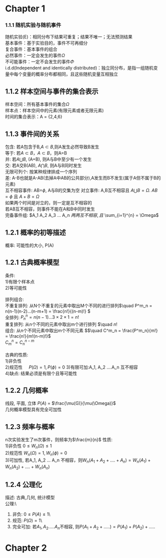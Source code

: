 # Chapter 1

### 1.1.1 随机实验与随机事件
  随机实验(E)：相同分布下结果可重复；结果不唯一；无法预测结果\
  基本事件：基于实验目的，事件不可再细分\
  复合事件：基本事件的组合\
  必然事件：一定会发生的事件$\Omega$\
  不可能事件：一定不会发生的事件$\Phi$\
  i.d.d(Independent and identically distributed)：独立同分布，是指一组随机变量中每个变量的概率分布都相同，且这些随机变量互相独立

## 1.1.2 样本空间与事件的集合表示
  样本空间：所有基本事件的集合$\Omega$\
  样本点：样本空间中的元素(有限元素或者无限元素)\
  时间的集合表示：A = {2,4,6}
  
## 1.1.3 事件间的关系
  包含: 若A包含于B,$A \subset B$,则A发生必然导致B发生\
  等于: 若$A \subset B$，$A \subset B$，则A=B\
  并: 若$A \bigcup B$, (A+B), 则A与B中至少有一个发生\
  交: 若A交B(AB), $A \bigcap B$, 则A与B同时发生\
  无限可列个: 按某种规律排成一个序列\
  差: A-B也就是A-AB(去掉A中AB的公共部分),A发生而B不发生(属于A但不属于B的元素)\
  互不相容事件: AB=$\phi$\, A与B的交集为空
  对立事件: A,B互不相容且 $A \bigcup B = \Omega$. $AB = \phi$ 且 $A+B = \Omega$ \
  如果两个时间是对立的，则一定是互不相容的\
  若AB互不相容，则事件不能在A和B中同时发生\
  完备事件组: $A_1 A_2 A_3 ... A_n $两两互不相容, 且$ \sum_{i=1}^{n} = \Omega$  
  
## 1.2.1 概率的初等描述
  概率: 可能性的大小, P(A)
  
## 1.2.1 古典概率模型
  条件: \
  1)有限个样本点\
  2)等可能性\
  \
  排列组合:\
  不重复排列: 从N个不重复的元素中取出M个不同的进行排列$\quad P^m_n = n(n-1)(n-2)...(n-m+1) = \frac{n!}{(n-m)!} $ \
  全排列: $P^n_n = n(n-1)...3\times 2\times1 = n!$\
  重复排列: 从n个不同的元素中取出m个进行排列 $\quad $n!$ \
  组合: 从n个不同元素中取出m个不同元素 $$\quad C^m_n = \frac{P^m_n}{m!} = \frac{n!}{m!(n-m)!}$\
  $C^n_m = C^{n-m}_ n$\
  \
  古典的性质:\
  1)非负性\
  2)规范性 $\quad P(\Omega) = 1, P(\phi) = 0$
  3)有限可加:A_1, A_2 ....A_n 互不相容\
  4)缺点: 结果必须是有限个且等可能性
  
  ## 1.2.2 几何概率
  线段, 平面, 立体 $P(A)$ = $\frac{\mu(G)}{\mu(\Omega)}$\
  几何概率模型具有完全可加性
  
  ## 1.2.3 频率与概率
  n次实验发生了m次事件，则频率为$\frac{m}{n}$
  性质:\
  1)非负性 $0\leq W_n(\Omega) \leq 1$\
  2)规范性 $W_n(\Omega) = 1, W_n(\phi) = 0$\
  3)可加性, 若A_1, A_2 ... A_n 不相容，则$W_n(A_1+A_2+ .... +A_n) = W_n(A_1) + W_n(A_2) + .... +W_n(A_n)$
  
  ## 1.2.4 公理化
  描述: 古典,几何, 统计模型\
  公理:\
  1) 非负: $0\leq P(A) \leq 1$\
  2) 规范: $P(\Omega) = 1$\
  3) 完全可加: 若$A_1, A_2 ..... A_n$不相容, 则$P(A_1+A_2+.....) = P(A_1)+P(A_2)+.....$
  
  
# Chapter 2
  
 
  
  
  
  
  
 
  
  
